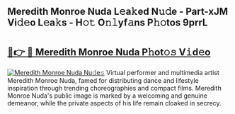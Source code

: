 ## Meredith Monroe Nuda L𝚎a𝚔ed N𝚞𝚍e - Part-xJM Vi𝚍𝚎o L𝚎a𝚔s - H𝚘𝚝 O𝚗𝚕yf𝚊ns P𝚑𝚘tos 9prrL

# <h2><a href="http://kf1sens.oniu.top/?m=Meredith+Monroe+Nuda">🔗👉 🔴 Meredith Monroe Nuda P𝚑ot𝚘𝚜 V𝚒d𝚎o</a></h2>

[![Meredith Monroe Nuda Nu𝚍e𝚜](https://i.imgur.com/0qMVB7G.gif)](http://kf1sens.oniu.top/?m=Meredith+Monroe+Nuda)
Virtual performer and multimedia artist Meredith Monroe Nuda, famed for distributing dance and lifestyle inspiration through trending choreographies and compact films. Meredith Monroe Nuda's public image is marked by a welcoming and genuine demeanor, while the private aspects of his life remain cloaked in secrecy.  
